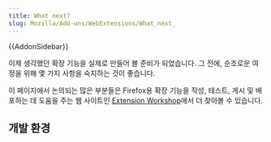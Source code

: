 ```yaml
---
title: What next?
slug: Mozilla/Add-ons/WebExtensions/What_next_
---
```

{{AddonSidebar}}

이제 생각했던 확장 기능을 실제로 만들어 볼 준비가 되었습니다. 그 전에, 순조로운 여정을 위해 몇 가지 사항을 숙지하는 것이 좋습니다.

이 페이지에서 논의되는 많은 부분들은 Firefox용 확장 기능을 작성, 테스트, 게시 및 배포하는 데 도움을 주는 웹 사이트인 [Extension Workshop](https://extensionworkshop.com/)에서 더 찾아볼 수 있습니다.

## 개발 환경

